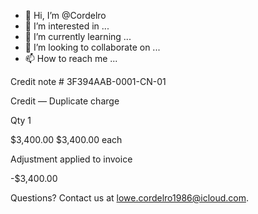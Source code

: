 - 👋 Hi, I’m @Cordelro
- 👀 I’m interested in ...
- 🌱 I’m currently learning ...
- 💞️ I’m looking to collaborate on ...
- 📫 How to reach me ...

<!---
Cordelro/Cordelro is a ✨ special ✨ repository because its `README.md` (this file) appears on your GitHub profile.
You can click the Preview link to take a look at your changes.
--->
Credit note # 3F394AAB-0001-CN-01
 
 	
Credit — Duplicate charge
 
Qty 1
 	
$3,400.00
$3,400.00 each
 
 
 
 	 	 
 
 	
Adjustment applied to invoice
 	
-$3,400.00
 
 
 
 	 	 
 
 
 	
Questions? Contact us at lowe.cordelro1986@icloud.com.
 
 

